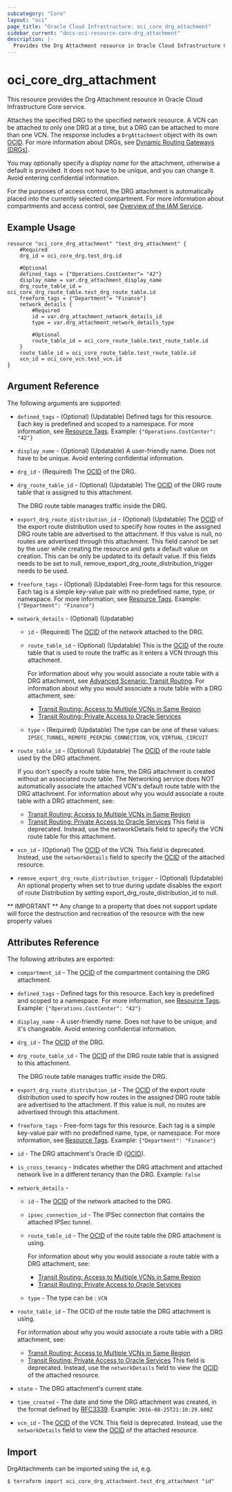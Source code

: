 ```yaml
---
subcategory: "Core"
layout: "oci"
page_title: "Oracle Cloud Infrastructure: oci_core_drg_attachment"
sidebar_current: "docs-oci-resource-core-drg_attachment"
description: |-
  Provides the Drg Attachment resource in Oracle Cloud Infrastructure Core service
---
```


# oci_core_drg_attachment
This resource provides the Drg Attachment resource in Oracle Cloud Infrastructure Core service.

Attaches the specified DRG to the specified network resource. A VCN can be attached to only one DRG
at a time, but a DRG can be attached to more than one VCN. The response includes a `DrgAttachment`
object with its own [OCID](https://docs.cloud.oracle.com/iaas/Content/General/Concepts/identifiers.htm). For more information about DRGs, see
[Dynamic Routing Gateways (DRGs)](https://docs.cloud.oracle.com/iaas/Content/Network/Tasks/managingDRGs.htm).

You may optionally specify a *display name* for the attachment, otherwise a default is provided.
It does not have to be unique, and you can change it. Avoid entering confidential information.

For the purposes of access control, the DRG attachment is automatically placed into the currently selected compartment.
For more information about compartments and access control, see
[Overview of the IAM Service](https://docs.cloud.oracle.com/iaas/Content/Identity/Concepts/overview.htm).


## Example Usage

```hcl
resource "oci_core_drg_attachment" "test_drg_attachment" {
	#Required
	drg_id = oci_core_drg.test_drg.id

	#Optional
	defined_tags = {"Operations.CostCenter"= "42"}
	display_name = var.drg_attachment_display_name
	drg_route_table_id = oci_core_drg_route_table.test_drg_route_table.id
	freeform_tags = {"Department"= "Finance"}
	network_details {
		#Required
		id = var.drg_attachment_network_details_id
		type = var.drg_attachment_network_details_type

		#Optional
		route_table_id = oci_core_route_table.test_route_table.id
	}
	route_table_id = oci_core_route_table.test_route_table.id
	vcn_id = oci_core_vcn.test_vcn.id
}
```

## Argument Reference

The following arguments are supported:

* `defined_tags` - (Optional) (Updatable) Defined tags for this resource. Each key is predefined and scoped to a namespace. For more information, see [Resource Tags](https://docs.cloud.oracle.com/iaas/Content/General/Concepts/resourcetags.htm).  Example: `{"Operations.CostCenter": "42"}` 
* `display_name` - (Optional) (Updatable) A user-friendly name. Does not have to be unique. Avoid entering confidential information. 
* `drg_id` - (Required) The [OCID](https://docs.cloud.oracle.com/iaas/Content/General/Concepts/identifiers.htm) of the DRG.
* `drg_route_table_id` - (Optional) (Updatable) The [OCID](https://docs.cloud.oracle.com/iaas/Content/General/Concepts/identifiers.htm) of the DRG route table that is assigned to this attachment.

	The DRG route table manages traffic inside the DRG.
* `export_drg_route_distribution_id` - (Optional) (Updatable) The [OCID](https://docs.cloud.oracle.com/iaas/Content/General/Concepts/identifiers.htm) of the export route distribution used to specify how routes in the assigned DRG route table are advertised to the attachment. If this value is null, no routes are advertised through this attachment.
    This field cannot be set by the user while creating the resource and gets a default value on creation. This can be only be updated to its default value. If this fields needs to be set to null, remove_export_drg_route_distribution_trigger needs to be used.
* `freeform_tags` - (Optional) (Updatable) Free-form tags for this resource. Each tag is a simple key-value pair with no predefined name, type, or namespace. For more information, see [Resource Tags](https://docs.cloud.oracle.com/iaas/Content/General/Concepts/resourcetags.htm).  Example: `{"Department": "Finance"}` 
* `network_details` - (Optional) (Updatable) 
	* `id` - (Required) The [OCID](https://docs.cloud.oracle.com/iaas/Content/General/Concepts/identifiers.htm) of the network attached to the DRG. 
	* `route_table_id` - (Optional) (Updatable) This is the [OCID](https://docs.cloud.oracle.com/iaas/Content/General/Concepts/identifiers.htm) of the route table that is used to route the traffic as it enters a VCN through this attachment.

		For information about why you would associate a route table with a DRG attachment, see [Advanced Scenario: Transit Routing](https://docs.cloud.oracle.com/iaas/Content/Network/Tasks/transitrouting.htm). For information about why you would associate a route table with a DRG attachment, see:
		* [Transit Routing: Access to Multiple VCNs in Same Region](https://docs.cloud.oracle.com/iaas/Content/Network/Tasks/transitrouting.htm)
		* [Transit Routing: Private Access to Oracle Services](https://docs.cloud.oracle.com/iaas/Content/Network/Tasks/transitroutingoracleservices.htm) 
	* `type` - (Required) (Updatable) The type can be one of these values: `IPSEC_TUNNEL`, `REMOTE_PEERING_CONNECTION`, `VCN`, `VIRTUAL_CIRCUIT`
* `route_table_id` - (Optional) (Updatable) The [OCID](https://docs.cloud.oracle.com/iaas/Content/General/Concepts/identifiers.htm) of the route table used by the DRG attachment.

	If you don't specify a route table here, the DRG attachment is created without an associated route table. The Networking service does NOT automatically associate the attached VCN's default route table with the DRG attachment. For information about why you would associate a route table with a DRG attachment, see:
	* [Transit Routing: Access to Multiple VCNs in Same Region](https://docs.cloud.oracle.com/iaas/Content/Network/Tasks/transitrouting.htm)
	* [Transit Routing: Private Access to Oracle Services](https://docs.cloud.oracle.com/iaas/Content/Network/Tasks/transitroutingoracleservices.htm) This field is deprecated. Instead, use the networkDetails field to specify the VCN route table for this attachment. 
* `vcn_id` - (Optional) The [OCID](https://docs.cloud.oracle.com/iaas/Content/General/Concepts/identifiers.htm) of the VCN. This field is deprecated. Instead, use the `networkDetails` field to specify the [OCID](https://docs.cloud.oracle.com/iaas/Content/General/Concepts/identifiers.htm) of the attached resource. 
* `remove_export_drg_route_distribution_trigger` - (Optional) (Updatable) An optional property when set to true during update disables the export of route Distribution by setting export_drg_route_distribution_id to null.

** IMPORTANT **
Any change to a property that does not support update will force the destruction and recreation of the resource with the new property values

## Attributes Reference

The following attributes are exported:

* `compartment_id` - The [OCID](https://docs.cloud.oracle.com/iaas/Content/General/Concepts/identifiers.htm) of the compartment containing the DRG attachment.
* `defined_tags` - Defined tags for this resource. Each key is predefined and scoped to a namespace. For more information, see [Resource Tags](https://docs.cloud.oracle.com/iaas/Content/General/Concepts/resourcetags.htm).  Example: `{"Operations.CostCenter": "42"}` 
* `display_name` - A user-friendly name. Does not have to be unique, and it's changeable. Avoid entering confidential information. 
* `drg_id` - The [OCID](https://docs.cloud.oracle.com/iaas/Content/General/Concepts/identifiers.htm) of the DRG.
* `drg_route_table_id` - The [OCID](https://docs.cloud.oracle.com/iaas/Content/General/Concepts/identifiers.htm) of the DRG route table that is assigned to this attachment.

	The DRG route table manages traffic inside the DRG. 
* `export_drg_route_distribution_id` - The [OCID](https://docs.cloud.oracle.com/iaas/Content/General/Concepts/identifiers.htm) of the export route distribution used to specify how routes in the assigned DRG route table are advertised to the attachment. If this value is null, no routes are advertised through this attachment. 
* `freeform_tags` - Free-form tags for this resource. Each tag is a simple key-value pair with no predefined name, type, or namespace. For more information, see [Resource Tags](https://docs.cloud.oracle.com/iaas/Content/General/Concepts/resourcetags.htm).  Example: `{"Department": "Finance"}` 
* `id` - The DRG attachment's Oracle ID ([OCID](https://docs.cloud.oracle.com/iaas/Content/General/Concepts/identifiers.htm)).
* `is_cross_tenancy` - Indicates whether the DRG attachment and attached network live in a different tenancy than the DRG.  Example: `false` 
* `network_details` - 
	* `id` - The [OCID](https://docs.cloud.oracle.com/iaas/Content/General/Concepts/identifiers.htm) of the network attached to the DRG. 
	* `ipsec_connection_id` - The IPSec connection that contains the attached IPSec tunnel.
	* `route_table_id` - The [OCID](https://docs.cloud.oracle.com/iaas/Content/General/Concepts/identifiers.htm) of the route table the DRG attachment is using.

		For information about why you would associate a route table with a DRG attachment, see:
		* [Transit Routing: Access to Multiple VCNs in Same Region](https://docs.cloud.oracle.com/iaas/Content/Network/Tasks/transitrouting.htm)
		* [Transit Routing: Private Access to Oracle Services](https://docs.cloud.oracle.com/iaas/Content/Network/Tasks/transitroutingoracleservices.htm) 
	* `type` - The type can be : `VCN`
* `route_table_id` - The OCID of the route table the DRG attachment is using.

	For information about why you would associate a route table with a DRG attachment, see:
	* [Transit Routing: Access to Multiple VCNs in Same Region](https://docs.cloud.oracle.com/iaas/Content/Network/Tasks/transitrouting.htm)
	* [Transit Routing: Private Access to Oracle Services](https://docs.cloud.oracle.com/iaas/Content/Network/Tasks/transitroutingoracleservices.htm) This field is deprecated. Instead, use the `networkDetails` field to view the [OCID](https://docs.cloud.oracle.com/iaas/Content/General/Concepts/identifiers.htm) of the attached resource. 
* `state` - The DRG attachment's current state.
* `time_created` - The date and time the DRG attachment was created, in the format defined by [RFC3339](https://tools.ietf.org/html/rfc3339).  Example: `2016-08-25T21:10:29.600Z` 
* `vcn_id` - The [OCID](https://docs.cloud.oracle.com/iaas/Content/General/Concepts/identifiers.htm) of the VCN. This field is deprecated. Instead, use the `networkDetails` field to view the [OCID](https://docs.cloud.oracle.com/iaas/Content/General/Concepts/identifiers.htm) of the attached resource.

## Import

DrgAttachments can be imported using the `id`, e.g.

```
$ terraform import oci_core_drg_attachment.test_drg_attachment "id"
```

